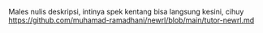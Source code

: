 Males nulis deskripsi, intinya spek kentang bisa
langsung kesini, cihuy
https://github.com/muhamad-ramadhani/newrl/blob/main/tutor-newrl.md
